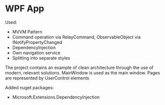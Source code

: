# WPF App

Used:
- MVVM Pattern
- Command operation via RelayCommand, ObservableObject via INotifyPropertyChanged
- DependencyInjection
- Own navigation service
- Splitting into separate styles

The project contains an example of clean architecture through the use of modern, relevant solutions. MainWindow is used as the main window. Pages are represented by UserControl elements

Added nuget packages:
- Microsoft.Extensions.DependencyInjection
